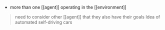 - more than one [[agent]] operating in the [[environment]]

>need to consider other [[agent]] that they also have their goals
>Idea of automated self-driving cars